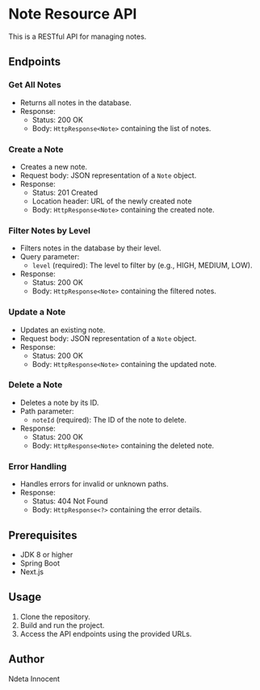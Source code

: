 # Note Resource API

This is a RESTful API for managing notes.

## Endpoints

### Get All Notes


- Returns all notes in the database.
- Response:
    - Status: 200 OK
    - Body: `HttpResponse<Note>` containing the list of notes.

### Create a Note


- Creates a new note.
- Request body: JSON representation of a `Note` object.
- Response:
    - Status: 201 Created
    - Location header: URL of the newly created note
    - Body: `HttpResponse<Note>` containing the created note.

### Filter Notes by Level


- Filters notes in the database by their level.
- Query parameter:
    - `level` (required): The level to filter by (e.g., HIGH, MEDIUM, LOW).
- Response:
    - Status: 200 OK
    - Body: `HttpResponse<Note>` containing the filtered notes.

### Update a Note


- Updates an existing note.
- Request body: JSON representation of a `Note` object.
- Response:
    - Status: 200 OK
    - Body: `HttpResponse<Note>` containing the updated note.

### Delete a Note


- Deletes a note by its ID.
- Path parameter:
    - `noteId` (required): The ID of the note to delete.
- Response:
    - Status: 200 OK
    - Body: `HttpResponse<Note>` containing the deleted note.

### Error Handling


- Handles errors for invalid or unknown paths.
- Response:
    - Status: 404 Not Found
    - Body: `HttpResponse<?>` containing the error details.

## Prerequisites

- JDK 8 or higher
- Spring Boot
- Next.js

## Usage

1. Clone the repository.
2. Build and run the project.
3. Access the API endpoints using the provided URLs.

## Author

Ndeta Innocent
